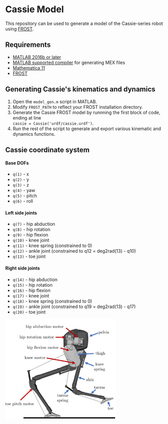 # Cassie Model
This repository can be used to generate a model of the Cassie-series robot using [FROST](http://ayonga.github.io/frost-dev/).

## Requirements
* [MATLAB 2016b or later](https://www.mathworks.com/products/matlab.html)
* [MATLAB supported compiler](https://www.mathworks.com/support/compilers.html) for generating MEX files
* [Mathematica 11](https://www.wolfram.com/mathematica/)
* [FROST](http://ayonga.github.io/frost-dev/)

## Generating Cassie's kinematics and dynamics
1. Open the `model_gen.m` script in MATLAB.
2. Modify `FROST_PATH` to reflect your FROST installation directory.
3. Generate the Cassie FROST model by runnning the first block of code, ending at line  
   `cassie = Cassie('urdf/cassie.urdf')`.
4. Run the rest of the script to generate and export various kinematic and dynamics functions.

## Cassie coordinate system

#### Base DOFs
* `q(1)` - x
* `q(2)` - y
* `q(3)` - z
* `q(4)` - yaw
* `q(5)` - pitch
* `q(6)` - roll

#### Left side joints
* `q(7)` - hip abduction
* `q(8)` - hip rotation
* `q(9)` - hip flexion
* `q(10)` - knee joint
* `q(11)` - knee spring (constrained to 0)
* `q(12)` - ankle joint (constrained to q12 = deg2rad(13) - q10)
* `q(13)` - toe joint

#### Right side joints
* `q(14)` - hip abduction
* `q(15)` - hip rotation
* `q(16)` - hip flexion
* `q(17)` - knee joint
* `q(18)` - knee spring (constrained to 0)
* `q(19)` - ankle joint (constrained to q19 = deg2rad(13) - q17)
* `q(20)` - toe joint

<p align="left">
  <img src="urdf/cassie_coordinates.png" width="350" title="Cassie's coordinates">
</p>
